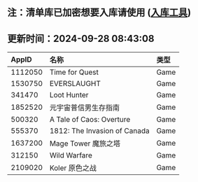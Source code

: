 ## 注：清单库已加密想要入库请使用 ([入库工具](https://github.com/BlankTMing/ManifestAutoUpdate/releases))

## 更新时间：2024-09-28 08:43:08
| AppID | 名称 | 类型  |
| :-------------------- | :----------------------------- | :----------- |
| 1112050 | Time for Quest| Game |
| 1530750 | EVERSLAUGHT| Game |
| 341470 | Loot Hunter| Game |
| 1852520 | 元宇宙普信男生存指南| Game |
| 500320 | A Tale of Caos: Overture| Game |
| 555370 | 1812: The Invasion of Canada| Game |
| 1637200 | Mage Tower 魔旅之塔| Game |
| 312150 | Wild Warfare| Game |
| 2109020 | Koler 原色之战| Game |
